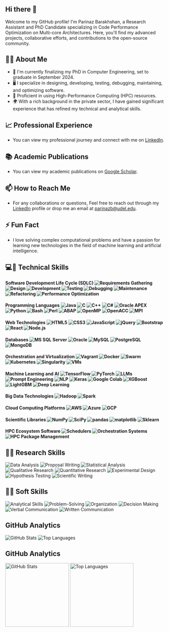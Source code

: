 ## Hi there 👋
Welcome to my GitHub profile! I'm Parinaz Barakhshan, a Research Assistant and PhD Candidate specializing in Code Performance Optimization on Multi-core Architectures. Here, you'll find my advanced projects, collaborative efforts, and contributions to the open-source community.
<!--
**parinaz2015/parinaz2015** is a ✨ _special_ ✨ repository because its `README.md` (this file) appears on your GitHub profile.

Here are some ideas to get you started:
-->

## 👨‍🎓 About Me
- 🔭 I'm currently finalizing my PhD in Computer Engineering, set to graduate in September 2024.
- 🖥️ I specialize in designing, developing, testing, debugging, maintaining, and optimizing software.
- 🚀 Proficient in using High-Performance Computing (HPC) resources.
- 🌍 With a rich background in the private sector, I have gained significant experience that has refined my technical and analytical skills.

## 📈 Professional Experience
- You can view my professional journey and connect with me on [LinkedIn](https://www.linkedin.com/in/pari-n-a-zb/).
## 📚 Academic Publications
- You can view my academic publications on [Google Scholar](https://scholar.google.com/citations?user=ky9vtrgAAAAJ&hl=en).
## 📫 How to Reach Me
- For any collaborations or questions, Feel free to reach out through my [LinkedIn](https://www.linkedin.com/in/pari-n-a-zb/) profile or drop me an email at [parinazb@udel.edu](mailto:parinazb@udel.edu).
## ⚡ Fun Fact
- I love solving complex computational problems and have a passion for learning new technologies in the field of machine learning and artificial intelligence.
## 💻🔧 Technical Skills
#### **Software Development Life Cycle (SDLC)** ![Requirements Gathering](https://img.shields.io/badge/Requirements_Gathering-%23FF7B00.svg?style=for-the-badge) ![Design](https://img.shields.io/badge/Design-%23007ACC.svg?style=for-the-badge) ![Development](https://img.shields.io/badge/Development-%2343A047.svg?style=for-the-badge) ![Testing](https://img.shields.io/badge/Testing-%23E91E63.svg?style=for-the-badge) ![Debugging](https://img.shields.io/badge/Debugging-%23FFC107.svg?style=for-the-badge) ![Maintenance](https://img.shields.io/badge/Maintenance-%23679F1C.svg?style=for-the-badge) ![Refactoring](https://img.shields.io/badge/Refactoring-%23F05033.svg?style=for-the-badge) ![Performance Optimization](https://img.shields.io/badge/Performance_Optimization-%23009688.svg?style=for-the-badge)
#### **Programming Languages** ![Java](https://img.shields.io/badge/Java-%23ED8B00.svg?style=for-the-badge&logo=java&logoColor=white) ![C](https://img.shields.io/badge/C-%2300599C.svg?style=for-the-badge&logo=c&logoColor=white) ![C++](https://img.shields.io/badge/C++-%2300599C.svg?style=for-the-badge&logo=c%2B%2B&logoColor=white) ![C#](https://img.shields.io/badge/C%23-%23239120.svg?style=for-the-badge&logo=c-sharp&logoColor=white) ![Oracle APEX](https://img.shields.io/badge/Oracle_APEX-%23F80000.svg?style=for-the-badge&logo=oracle&logoColor=white) ![Python](https://img.shields.io/badge/Python-%233776AB.svg?style=for-the-badge&logo=python&logoColor=white) ![Bash](https://img.shields.io/badge/Bash-%234EAA25.svg?style=for-the-badge&logo=gnu-bash&logoColor=white) ![Perl](https://img.shields.io/badge/Perl-%2339457E.svg?style=for-the-badge&logo=perl&logoColor=white) ![ABAP](https://img.shields.io/badge/ABAP-%230E4D92.svg?style=for-the-badge&logo=sap&logoColor=white) ![OpenMP](https://img.shields.io/badge/OpenMP-%23007ACC.svg?style=for-the-badge) ![OpenACC](https://img.shields.io/badge/OpenACC-%23007ACC.svg?style=for-the-badge) ![MPI](https://img.shields.io/badge/MPI-%23007ACC.svg?style=for-the-badge)

#### **Web Technologies** ![HTML5](https://img.shields.io/badge/HTML5-%23E34F26.svg?style=for-the-badge&logo=html5&logoColor=white) ![CSS3](https://img.shields.io/badge/CSS3-%231572B6.svg?style=for-the-badge&logo=css3&logoColor=white) ![JavaScript](https://img.shields.io/badge/JavaScript-%23F7DF1E.svg?style=for-the-badge&logo=javascript&logoColor=black) ![jQuery](https://img.shields.io/badge/jQuery-%230769AD.svg?style=for-the-badge&logo=jquery&logoColor=white) ![Bootstrap](https://img.shields.io/badge/Bootstrap-%237952B3.svg?style=for-the-badge&logo=bootstrap&logoColor=white) ![React](https://img.shields.io/badge/React-%2361DAFB.svg?style=for-the-badge&logo=react&logoColor=black) ![Node.js](https://img.shields.io/badge/Node.js-%23339933.svg?style=for-the-badge&logo=nodedotjs&logoColor=white)

#### **Databases** ![MS SQL Server](https://img.shields.io/badge/MS_SQL_Server-%23CC2927.svg?style=for-the-badge&logo=microsoft-sql-server&logoColor=white) ![Oracle](https://img.shields.io/badge/Oracle-%23F80000.svg?style=for-the-badge&logo=oracle&logoColor=white) ![MySQL](https://img.shields.io/badge/MySQL-%234479A1.svg?style=for-the-badge&logo=mysql&logoColor=white) ![PostgreSQL](https://img.shields.io/badge/PostgreSQL-%23336791.svg?style=for-the-badge&logo=postgresql&logoColor=white) ![MongoDB](https://img.shields.io/badge/MongoDB-%2347A248.svg?style=for-the-badge&logo=mongodb&logoColor=white)

#### **Orchestration and Virtualization** ![Vagrant](https://img.shields.io/badge/Vagrant-%231563BF.svg?style=for-the-badge&logo=vagrant&logoColor=white) ![Docker](https://img.shields.io/badge/Docker-%232496ED.svg?style=for-the-badge&logo=docker&logoColor=white) ![Swarm](https://img.shields.io/badge/Swarm-%232496ED.svg?style=for-the-badge&logo=docker&logoColor=white) ![Kubernetes](https://img.shields.io/badge/Kubernetes-%23326CE5.svg?style=for-the-badge&logo=kubernetes&logoColor=white) ![Singularity](https://img.shields.io/badge/Singularity-%236D6D6D.svg?style=for-the-badge&logoColor=white) ![VMs](https://img.shields.io/badge/VMs-%23BA5F04.svg?style=for-the-badge&logo=vmware&logoColor=white)

#### **Machine Learning and AI** ![TensorFlow](https://img.shields.io/badge/TensorFlow-%23FF6F00.svg?style=for-the-badge&logo=TensorFlow&logoColor=white) ![PyTorch](https://img.shields.io/badge/PyTorch-%23EE4C2C.svg?style=for-the-badge&logo=PyTorch&logoColor=white) ![LLMs](https://img.shields.io/badge/LLMs-%237300B3.svg?style=for-the-badge) ![Prompt Engineering](https://img.shields.io/badge/Prompt_Engineering-%234285F4.svg?style=for-the-badge) ![NLP](https://img.shields.io/badge/NLP-%231572B6.svg?style=for-the-badge) ![Keras](https://img.shields.io/badge/Keras-%23D00000.svg?style=for-the-badge&logo=Keras&logoColor=white) ![Google Colab](https://img.shields.io/badge/Google_Colab-%23F9AB00.svg?style=for-the-badge&logo=Google-Colab&logoColor=white) ![XGBoost](https://img.shields.io/badge/XGBoost-%23730B3.svg?style=for-the-badge) ![LightGBM](https://img.shields.io/badge/LightGBM-%2300BFFF.svg?style=for-the-badge) ![Deep Learning](https://img.shields.io/badge/Deep_Learning-%231572B6.svg?style=for-the-badge)

#### **Big Data Technologies** ![Hadoop](https://img.shields.io/badge/Hadoop-%2366CCFF.svg?style=for-the-badge&logo=Apache-Hadoop&logoColor=white) ![Spark](https://img.shields.io/badge/Spark-%23E25A1C.svg?style=for-the-badge&logo=Apache-Spark&logoColor=white)

#### **Cloud Computing Platforms** ![AWS](https://img.shields.io/badge/AWS-%23232F3E.svg?style=for-the-badge&logo=amazon-aws&logoColor=white) ![Azure](https://img.shields.io/badge/Azure-%230078D4.svg?style=for-the-badge&logo=microsoft-azure&logoColor=white) ![GCP](https://img.shields.io/badge/GCP-%234285F4.svg?style=for-the-badge&logo=google-cloud&logoColor=white)

#### **Scientific Libraries** ![NumPy](https://img.shields.io/badge/NumPy-%23013243.svg?style=for-the-badge&logo=numpy&logoColor=white) ![SciPy](https://img.shields.io/badge/SciPy-%230C55A5.svg?style=for-the-badge&logo=scipy&logoColor=white) ![pandas](https://img.shields.io/badge/pandas-%23150458.svg?style=for-the-badge&logo=pandas&logoColor=white) ![matplotlib](https://img.shields.io/badge/matplotlib-%231572B6.svg?style=for-the-badge&logo=matplotlib&logoColor=white) ![Sklearn](https://img.shields.io/badge/Sklearn-%23F7931E.svg?style=for-the-badge&logo=scikit-learn&logoColor=white)

#### **HPC Ecosystem Software** ![Schedulers](https://img.shields.io/badge/Schedulers-%23764ABC.svg?style=for-the-badge) ![Orchestration Systems](https://img.shields.io/badge/Orchestration_Systems-%234285F4.svg?style=for-the-badge) ![HPC Package Management](https://img.shields.io/badge/HPC_Package_Management-%2300BFFF.svg?style=for-the-badge)

## 🧪🔬 Research Skills
![Data Analysis](https://img.shields.io/badge/Data_Analysis-%23F9761E.svg?style=for-the-badge) ![Proposal Writing](https://img.shields.io/badge/Proposal_Writing-%231572B6.svg?style=for-the-badge) ![Statistical Analysis](https://img.shields.io/badge/Statistical_Analysis-%23DA70D6.svg?style=for-the-badge) ![Qualitative Research](https://img.shields.io/badge/Qualitative_Research-%23008B8B.svg?style=for-the-badge) ![Quantitative Research](https://img.shields.io/badge/Quantitative_Research-%23008080.svg?style=for-the-badge) ![Experimental Design](https://img.shields.io/badge/Experimental_Design-%23B22222.svg?style=for-the-badge) ![Hypothesis Testing](https://img.shields.io/badge/Hypothesis_Testing-%23FF4500.svg?style=for-the-badge) ![Scientific Writing](https://img.shields.io/badge/Scientific_Writing-%234B0082.svg?style=for-the-badge)

## 💬🤝 Soft Skills
![Analytical Skills](https://img.shields.io/badge/Analytical_Skills-%234285F4.svg?style=for-the-badge) ![Problem-Solving](https://img.shields.io/badge/Problem--Solving-%23FFD700.svg?style=for-the-badge) ![Organization](https://img.shields.io/badge/Organization-%236A5ACD.svg?style=for-the-badge) ![Decision Making](https://img.shields.io/badge/Decision_Making-%23800000.svg?style=for-the-badge) ![Verbal Communication](https://img.shields.io/badge/Verbal_Communication-%23FF6347.svg?style=for-the-badge) ![Written Communication](https://img.shields.io/badge/Written_Communication-%2320B2AA.svg?style=for-the-badge)

## GitHub Analytics

![GitHub Stats](https://github-readme-stats.vercel.app/api?username=parinaz2015&show_icons=true&theme=dark) ![Top Languages](https://github-readme-stats.vercel.app/api/top-langs/?username=parinaz2015&layout=compact&theme=dark)



## GitHub Analytics
<img src="https://github-readme-stats.vercel.app/api?username=parinaz2015&show_icons=true&theme=dark&card_width=400" alt="GitHub Stats" style="height: 200px;"/>
<img src="https://github-readme-stats.vercel.app/api/top-langs/?username=parinaz2015&layout=compact&theme=dark&card_width=400" alt="Top Languages" style="height: 200px;"/>


